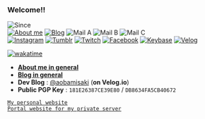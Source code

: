 ### Welcome!!
![Since](https://img.shields.io/badge/Since-Jun._1992-%235FD0CC)  
[![About me](https://img.shields.io/badge/About-rina-%238ADFFF)](https://rina.pe.kr)
[![Blog](https://img.shields.io/badge/Blog-rina-%2301A860)](https://blog.rina.pe.kr)
![Mail A](https://img.shields.io/badge/Mail-hoshino%40naruka.me-%233344AA)
![Mail B](https://img.shields.io/badge/Mail-themunyang21%40naver.com-%23F4BD6B)
![Mail C](https://img.shields.io/badge/Mail-aobamisaki%40kakao.com-%235FD0CC)  
[![Instagram](https://img.shields.io/badge/-Instagram-dd2a7b?style=flat-square&logo=instagram&logoColor=white&link=https://www.instagram.com/rina.poppinrose/)](https://www.instagram.com/rina.poppinrose/)
[![Tumblr](https://img.shields.io/badge/-Tumblr-35465c?style=flat-square&logo=tumblr&logoColor=white&link=https://babelcity-grace.tumblr.com/)](https://babelcity-grace.tumblr.com/)
[![Twitch](https://img.shields.io/badge/-Twitch-6441a5?style=flat-square&logo=twitch&logoColor=white&link=https://www.twitch.tv/hoshinoichika0811)](https://www.twitch.tv/hoshinoichika0811)
[![Facebook](https://img.shields.io/badge/-Facebook-1877f2?style=flat-square&logo=facebook&logoColor=white&link=https://www.facebook.com/rina.poppinrose)](https://www.facebook.com/rina.poppinrose)
[![Keybase](https://img.shields.io/badge/-Keybase-33a0ff?style=flat-square&logo=keybase&logoColor=white&link=https://keybase.io/senarin)](https://keybase.io/senarin)
[![Velog](https://img.shields.io/badge/-Velog-667881?style=flat-square&logo=Bloglovin&link=https://velog.io/@aobamisaki)](https://velog.io/@aobamisaki)

[![wakatime](https://wakatime.com/badge/user/5558bfe5-2463-483f-b795-2c3421407df8.svg)](https://wakatime.com/@5558bfe5-2463-483f-b795-2c3421407df8)

- **[About me in general](https://rina.pe.kr)**
- **[Blog in general](https://blog.rina.pe.kr)**
- **Dev Blog** : [@aobamisaki](https://velog.io/@aobamisaki) (**on Velog.io**)
- **Public PGP Key** : `181E26387CE39E80` / `DB8634FA5CB40672`

[` My personal website `](https://senarin.kr)  
[` Portal website for my private server `](https://rinaserver.info)
